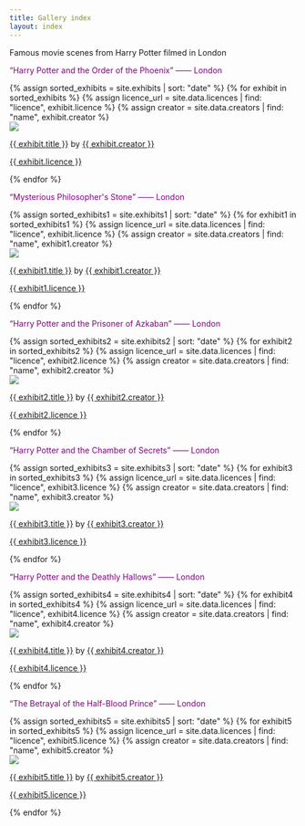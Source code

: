 ```yaml
---
title: Gallery index
layout: index
---
```

<p>Famous movie scenes from Harry Potter filmed in London </p>
<p style="color: #800080;">“Harry Potter and the Order of the Phoenix” —— London</p>
<div id = "gallery">
  {% assign sorted_exhibits = site.exhibits | sort: "date" %}
  {% for exhibit in sorted_exhibits %}
    {% assign licence_url = site.data.licences | find: "licence", exhibit.licence %}
    {% assign creator = site.data.creators | find: "name", exhibit.creator %}
    <div class = "grid_cell">
      <a href = "{{ exhibit.url | relative_url }}"><img src="{{ exhibit.image-url }}" class="gallery_thumb"></a>
      <p class = "caption"><a href = "{{ exhibit.url | relative_url }}">{{ exhibit.title }}</a> by <a href = "{{ creator.homepage }}">{{ exhibit.creator }}</a></p>
      <p><a href="{{ licence_url.url }}">{{ exhibit.licence }}</a></p>
    </div>
  {% endfor %}
  
</div>

<p style="color: #800080;">“Mysterious Philosopher's Stone” —— London</p>
<div id = "gallery1">
  {% assign sorted_exhibits1 = site.exhibits1 | sort: "date" %}
  {% for exhibit1 in sorted_exhibits1 %}
    {% assign licence_url = site.data.licences | find: "licence", exhibit.licence %}
    {% assign creator = site.data.creators | find: "name", exhibit1.creator %}
    <div class = "grid_cell">
      <a href = "{{ exhibit1.url | relative_url }}"><img src="{{ exhibit1.image-url }}" class="gallery_thumb"></a>
      <p class = "caption"><a href = "{{ exhibit1.url | relative_url }}">{{ exhibit1.title }}</a> by <a href = "{{ creator.homepage }}">{{ exhibit1.creator }}</a></p>
      <p><a href="{{ licence_url.url }}">{{ exhibit1.licence }}</a></p>
    </div>
  {% endfor %}
  
</div>

<p style="color: #800080;">“Harry Potter and the Prisoner of Azkaban” —— London</p>
<div id = "gallery2">
  {% assign sorted_exhibits2 = site.exhibits2 | sort: "date" %}
  {% for exhibit2 in sorted_exhibits2 %}
    {% assign licence_url = site.data.licences | find: "licence", exhibit2.licence %}
    {% assign creator = site.data.creators | find: "name", exhibit2.creator %}
    <div class = "grid_cell">
      <a href = "{{ exhibit2.url | relative_url }}"><img src="{{ exhibit2.image-url }}" class="gallery_thumb"></a>
      <p class = "caption"><a href = "{{ exhibit2.url | relative_url }}">{{ exhibit2.title }}</a> by <a href = "{{ creator.homepage }}">{{ exhibit2.creator }}</a></p>
      <p><a href="{{ licence_url.url }}">{{ exhibit2.licence }}</a></p>
    </div>
  {% endfor %}
  
</div>


<p style="color: #800080;">“Harry Potter and the Chamber of Secrets” —— London</p>
<div id = "gallery3">
  {% assign sorted_exhibits3 = site.exhibits3 | sort: "date" %}
  {% for exhibit3 in sorted_exhibits3 %}
    {% assign licence_url = site.data.licences | find: "licence", exhibit3.licence %}
    {% assign creator = site.data.creators | find: "name", exhibit3.creator %}
    <div class = "grid_cell">
      <a href = "{{ exhibit3.url | relative_url }}"><img src="{{ exhibit3.image-url }}" class="gallery_thumb"></a>
      <p class = "caption"><a href = "{{ exhibit3.url | relative_url }}">{{ exhibit3.title }}</a> by <a href = "{{ creator.homepage }}">{{ exhibit3.creator }}</a></p>
      <p><a href="{{ licence_url.url }}">{{ exhibit3.licence }}</a></p>
    </div>
  {% endfor %}
  
</div>

<p style="color: #800080;">“Harry Potter and the Deathly Hallows” —— London</p>
<div id = "gallery4">
  {% assign sorted_exhibits4 = site.exhibits4 | sort: "date" %}
  {% for exhibit4 in sorted_exhibits4 %}
    {% assign licence_url = site.data.licences | find: "licence", exhibit4.licence %}
    {% assign creator = site.data.creators | find: "name", exhibit4.creator %}
    <div class = "grid_cell">
      <a href = "{{ exhibit4.url | relative_url }}"><img src="{{ exhibit4.image-url }}" class="gallery_thumb"></a>
      <p class = "caption"><a href = "{{ exhibit4.url | relative_url }}">{{ exhibit4.title }}</a> by <a href = "{{ creator.homepage }}">{{ exhibit4.creator }}</a></p>
      <p><a href="{{ licence_url.url }}">{{ exhibit4.licence }}</a></p>
    </div>
  {% endfor %}
  
</div>

<p style="color: #800080;">“The Betrayal of the Half-Blood Prince” —— London</p>
<div id = "gallery5">
  {% assign sorted_exhibits5 = site.exhibits5 | sort: "date" %}
  {% for exhibit5 in sorted_exhibits5 %}
    {% assign licence_url = site.data.licences | find: "licence", exhibit5.licence %}
    {% assign creator = site.data.creators | find: "name", exhibit5.creator %}
    <div class = "grid_cell">
      <a href = "{{ exhibit5.url | relative_url }}"><img src="{{ exhibit5.image-url }}" class="gallery_thumb"></a>
      <p class = "caption"><a href = "{{ exhibit5.url | relative_url }}">{{ exhibit5.title }}</a> by <a href = "{{ creator.homepage }}">{{ exhibit5.creator }}</a></p>
      <p><a href="{{ licence_url.url }}">{{ exhibit5.licence }}</a></p>
    </div>
  {% endfor %}
  
</div>
